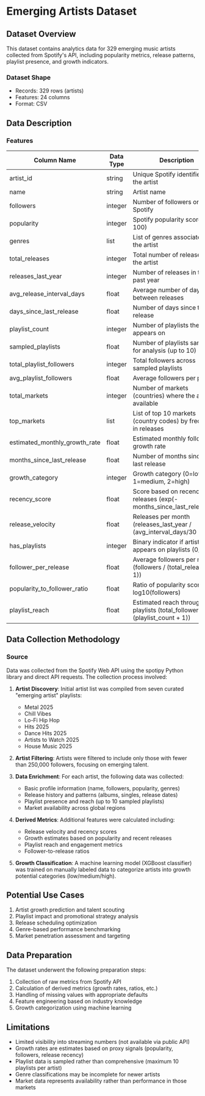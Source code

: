 # Emerging Artists Dataset

## Dataset Overview
This dataset contains analytics data for 329 emerging music artists collected from Spotify's API, including popularity metrics, release patterns, playlist presence, and growth indicators.

### Dataset Shape
- Records: 329 rows (artists)
- Features: 24 columns
- Format: CSV

## Data Description

### Features
| Column Name | Data Type | Description |
|-------------|-----------|-------------|
| artist_id | string | Unique Spotify identifier for the artist |
| name | string | Artist name |
| followers | integer | Number of followers on Spotify |
| popularity | integer | Spotify popularity score (1-100) |
| genres | list | List of genres associated with the artist |
| total_releases | integer | Total number of releases by the artist |
| releases_last_year | integer | Number of releases in the past year |
| avg_release_interval_days | float | Average number of days between releases |
| days_since_last_release | float | Number of days since the last release |
| playlist_count | integer | Number of playlists the artist appears on |
| sampled_playlists | float | Number of playlists sampled for analysis (up to 10) |
| total_playlist_followers | integer | Total followers across sampled playlists |
| avg_playlist_followers | float | Average followers per playlist |
| total_markets | integer | Number of markets (countries) where the artist is available |
| top_markets | list | List of top 10 markets (country codes) by frequency in releases |
| estimated_monthly_growth_rate | float | Estimated monthly follower growth rate |
| months_since_last_release | float | Number of months since the last release |
| growth_category | integer | Growth category (0=low, 1=medium, 2=high) |
| recency_score | float | Score based on recency of releases (exp(-months_since_last_release/6)) |
| release_velocity | float | Releases per month (releases_last_year / (avg_interval_days/30 + 1)) |
| has_playlists | integer | Binary indicator if artist appears on playlists (0/1) |
| follower_per_release | float | Average followers per release (followers / (total_releases + 1)) |
| popularity_to_follower_ratio | float | Ratio of popularity score to log10(followers) |
| playlist_reach | float | Estimated reach through playlists (total_followers / (playlist_count + 1)) |

## Data Collection Methodology

### Source
Data was collected from the Spotify Web API using the spotipy Python library and direct API requests. The collection process involved:

1. **Artist Discovery**: Initial artist list was compiled from seven curated "emerging artist" playlists:
   - Metal 2025
   - Chill Vibes 
   - Lo-Fi Hip Hop
   - Hits 2025
   - Dance Hits 2025
   - Artists to Watch 2025
   - House Music 2025

2. **Artist Filtering**: Artists were filtered to include only those with fewer than 250,000 followers, focusing on emerging talent.

3. **Data Enrichment**: For each artist, the following data was collected:
   - Basic profile information (name, followers, popularity, genres)
   - Release history and patterns (albums, singles, release dates)
   - Playlist presence and reach (up to 10 sampled playlists)
   - Market availability across global regions

4. **Derived Metrics**: Additional features were calculated including:
   - Release velocity and recency scores
   - Growth estimates based on popularity and recent releases
   - Playlist reach and engagement metrics
   - Follower-to-release ratios

5. **Growth Classification**: A machine learning model (XGBoost classifier) was trained on manually labeled data to categorize artists into growth potential categories (low/medium/high).

## Potential Use Cases
1. Artist growth prediction and talent scouting
2. Playlist impact and promotional strategy analysis
3. Release scheduling optimization
4. Genre-based performance benchmarking
5. Market penetration assessment and targeting

## Data Preparation
The dataset underwent the following preparation steps:
1. Collection of raw metrics from Spotify API
2. Calculation of derived metrics (growth rates, ratios, etc.)
3. Handling of missing values with appropriate defaults
4. Feature engineering based on industry knowledge
5. Growth categorization using machine learning

## Limitations
- Limited visibility into streaming numbers (not available via public API)
- Growth rates are estimates based on proxy signals (popularity, followers, release recency)
- Playlist data is sampled rather than comprehensive (maximum 10 playlists per artist)
- Genre classifications may be incomplete for newer artists
- Market data represents availability rather than performance in those markets
